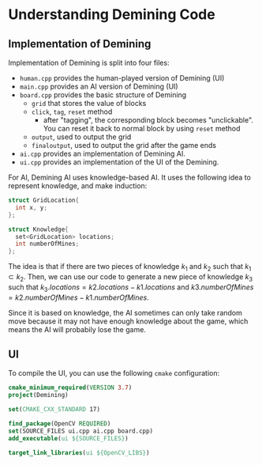 # Understanding Demining Code

## Implementation of Demining

Implementation of Demining is split into four files:

- `human.cpp` provides the human-played version of Demining (UI)
- `main.cpp` provides an AI version of Demining (UI)
- `board.cpp` provides the basic structure of Demining
  - `grid` that stores the value of blocks
  - `click`, `tag`, `reset` method
    - after "tagging", the corresponding block becomes "unclickable". You can reset it back to normal block by using `reset` method
  - `output`, used to output the grid
  - `finaloutput`, used to output the grid after the game ends
- `ai.cpp` provides an implementation of Demining AI.
- `ui.cpp` provides an implementation of the UI of the Demining.

For AI, Demining AI uses knowledge-based AI. It uses the following idea to represent knowledge, and make induction:

```cpp
struct GridLocation{
  int x, y;
};

struct Knowledge{
  set<GridLocation> locations;
  int numberOfMines;
};
```

The idea is that if there are two pieces of knowledge $k_1$ and $k_2$ such that $k_1 \subset k_2$. Then, we can use our code to generate a new piece of knowledge $k_3$ such that $k_3.locations = k2.locations - k1.locations$ and $k3.numberOfMines = k2.numberOfMines - k1.numberOfMines$.

Since it is based on knowledge, the AI sometimes can only take random move because it may not have enough knowledge about the game, which means the AI will probabily lose the game.

## UI
To compile the UI, you can use the following `cmake` configuration:

```cmake
cmake_minimum_required(VERSION 3.7)
project(Demining)

set(CMAKE_CXX_STANDARD 17)

find_package(OpenCV REQUIRED)
set(SOURCE_FILES ui.cpp ai.cpp board.cpp)
add_executable(ui ${SOURCE_FILES})

target_link_libraries(ui ${OpenCV_LIBS})
```